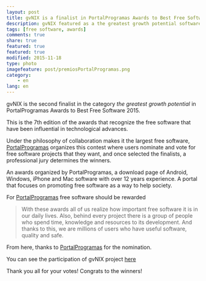 ```yaml
---
layout: post
title: gvNIX is a finalist in PortalProgramas Awards to Best Free Software 2015
description: gvNIX featured as a the greatest growth potential software
tags: [free software, awards]
comments: true
share: true
featured: true
featured: true
modified: 2015-11-18
type: photo
imagefeature: post/premiosPortalProgramas.png
category:
    - en
lang: en
---
```




gvNIX is the second finalist in the category _the greatest growth potential_
in PortalProgramas Awards to Best Free Software 2015.

This is the 7th edition of the awards that recognize the free software that
have been influential in technological advances.

Under the philosophy of collaboration makes it the largest free software,
[PortalProgramas](http://www.portalprogramas.com) organizes this contest where
users nominate and vote for free software projects that they want, and
once selected the finalists, a professional jury determines the winners.

An awards organized by PortalProgramas, a download page of
Android, Windows, iPhone and Mac software with over 12 years experience.
A portal that focuses on promoting free software as a way to help society.

For [PortalProgramas](http://www.portalprogramas.com) free software should be rewarded

>With these awards all of us realize how important free software it is in our daily lives.
>Also, behind every project there is a group of people who spend time, knowledge and resources to its development.
>And thanks to this, we are millions of users who have useful software, quality and safe.

From here, thanks to [PortalProgramas](http://www.portalprogramas.com) for the nomination.

You can see the participation of gvNIX project [here](http://www.portalprogramas.com/software-libre/premios/proyecto/gvNIX)

Thank you all for your votes! Congrats to the winners!



